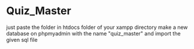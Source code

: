 # Quiz_Master
just paste the folder in htdocs folder of your xampp directory
make a new database on phpmyadmin with the name "quiz_master" and import the given sql file
